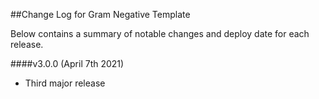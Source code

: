 ##Change Log for Gram Negative Template

Below contains a summary of notable changes and deploy date for each release.

####v3.0.0 (April 7th 2021)
- Third major release
